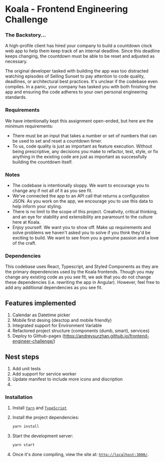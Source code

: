 # Koala - Frontend Engineering Challenge

### The Backstory...
A high-profile client has hired your company to build a countdown clock web app to help them keep track of an internal deadline. Since this deadline keeps changing, the countdown must be able to be reset and adjusted as necessary.

The original developer tasked with building the app was too distracted watching episodes of Selling Sunset to pay attention to code quality, deadlines, or architectural best practices. It's unclear if the codebase even compiles. In a panic, your company has tasked you with both finishing the app and ensuring the code adheres to your own personal engineering standards.

### Requirements
We have intentionally kept this assignment open-ended, but here are the minimum requirements:

- There must be an input that takes a number or set of numbers that can be used to set and reset a countdown timer.
- To us, code quality is just as important as feature execution. Without being prescriptive, any decisions you make to refactor, test, style, or fix anything in the existing code are just as important as successfully building the countdown itself.

### Notes
- The codebase is intentionally sloppy. We want to encourage you to change any if not all of it as you see fit.
- We've connected the app to an API call that returns a configuration JSON. As you work on the app, we encourage you to use this data to help inform your styling.
- There is no limit to the scope of this project. Creativity, critical thinking, and an eye for stability and extensibility are paramount to the culture here at Koala.
- Enjoy yourself. We want you to show off. Make up requirements and solve problems we haven't asked you to solve if you think they'd be exciting to build. We want to see from you a genuine passion and a love of the craft.

### Dependencies
This codebase uses React, Typescript, and Styled Components as they are the primary dependencies used by the Koala frontends. Though you may change any existing code as you see fit, we ask that you do not change these dependencies (i.e. rewriting the app in Angular). However, feel free to add any additional dependencies as you see fit.

## Features implemented
1. Calendar as Datetime picker
1. Mobile first desing (desctop and mobile friendly)
1. Integrated support for Environment Variable
1. Refactored project structure (components (dumb, smart), services)
1. Deploy to Github-pages (https://andreysurzhan.github.io/frontend-engineer-challenge/)

## Nest steps
1. Add unit tests
1. Add support for service worker
1. Update manifest to include more icons and discription
1.  

### Installation

1. Install [`Yarn`](https://yarnpkg.com/en/) and [`TypeScript`](https://www.typescriptlang.org)

2. Install the project dependencies:

    ```bash
    yarn install
    ```

3. Start the development server:

    ```bash
    yarn start
    ```

4. Once it's done compiling, view the site at: [`http://localhost:3000/`](http://localhost:3000/).
